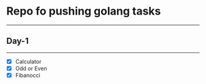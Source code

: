 # Repo fo pushing golang tasks
---
## Day-1
***

- [x] Calculator
- [x] Odd or Even
- [x] Fibanocci
